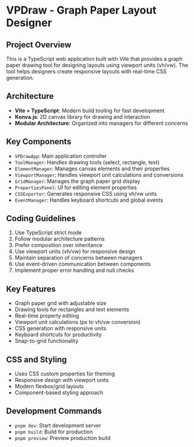 <!-- Use this file to provide workspace-specific custom instructions to Copilot. For more details, visit https://code.visualstudio.com/docs/copilot/copilot-customization#_use-a-githubcopilotinstructionsmd-file -->

# VPDraw - Graph Paper Layout Designer

## Project Overview
This is a TypeScript web application built with Vite that provides a graph paper drawing tool for designing layouts using viewport units (vh/vw). The tool helps designers create responsive layouts with real-time CSS generation.

## Architecture
- **Vite + TypeScript**: Modern build tooling for fast development
- **Konva.js**: 2D canvas library for drawing and interaction
- **Modular Architecture**: Organized into managers for different concerns

## Key Components
- `VPDrawApp`: Main application controller
- `ToolManager`: Handles drawing tools (select, rectangle, text)
- `ElementManager`: Manages canvas elements and their properties
- `ViewportManager`: Handles viewport unit calculations and conversions
- `GridManager`: Manages the graph paper grid display
- `PropertiesPanel`: UI for editing element properties
- `CSSExporter`: Generates responsive CSS using vh/vw units
- `EventManager`: Handles keyboard shortcuts and global events

## Coding Guidelines
1. Use TypeScript strict mode
2. Follow modular architecture patterns
3. Prefer composition over inheritance
4. Use viewport units (vh/vw) for responsive design
5. Maintain separation of concerns between managers
6. Use event-driven communication between components
7. Implement proper error handling and null checks

## Key Features
- Graph paper grid with adjustable size
- Drawing tools for rectangles and text elements
- Real-time property editing
- Viewport unit calculations (px to vh/vw conversion)
- CSS generation with responsive units
- Keyboard shortcuts for productivity
- Snap-to-grid functionality

## CSS and Styling
- Uses CSS custom properties for theming
- Responsive design with viewport units
- Modern flexbox/grid layouts
- Component-based styling approach

## Development Commands
- `pnpm dev`: Start development server
- `pnpm build`: Build for production
- `pnpm preview`: Preview production build
